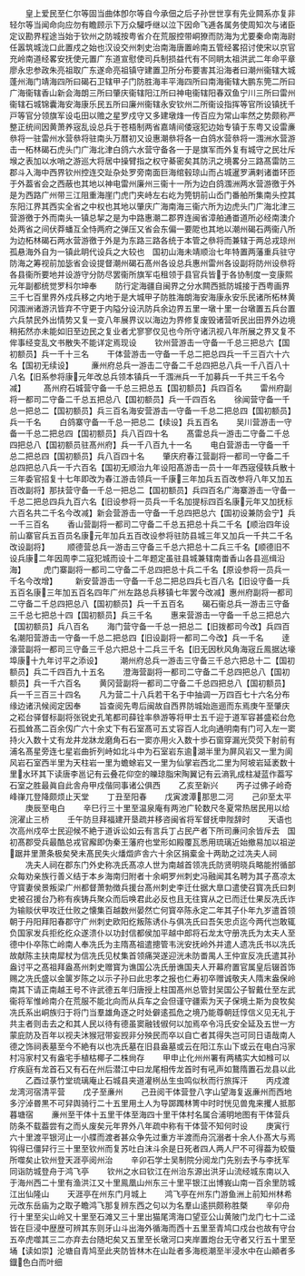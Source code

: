 <!-- { "loadSidebar": true } -->
　　皇上爱民至仁尔等固当曲体卽尔等自今承佃之后子孙世世享有先业闗系亦复非轻尔等当闻命向应勿有瞻顾示下万众驩呼继以泣下因命飞逓各属务使周知次与诸臣定议勘界程途当始于钦州之防城按粤省介在荒服控带峒獠而防海为尤要秦命南海尉任嚣筑城泷口此置戍之始也汉设交州刺史治南海唐置岭南五管经畧招讨使宋以京官充岭南道经畧安抚使元置广东道宣慰使司兵制损益代有不同眀太祖洪武二年命平章廖永忠参政朱亮祖取广东遂命亮祖镇守建置卫所分布要害其沿海者曰潮州衞辖大城蓬州海门靖海四所曰碣石卫辖甲子门防胜海丰平海四所曰南海衞辖大鹏东筦二所曰广海衞辖香山新会海朗三所曰肇庆衞辖阳江所曰神电衞辖阳春双鱼宁川三所曰雷州衞辖石城锦囊海安海康乐民五所曰廉州衞辖永安钦州二所衞设指挥等官所设镇抚千戸等官分领旗军设屯田以赡之星罗戍守又多建墩烽一传百应为常山率然之势颇称严整正统间因黄萧养宼乱设总兵于苍梧制两省嘉靖间倭宼犯边始专镇于东粤又设雷亷叅将一驻雷州水营叅将驻南头万暦初又设惠潮叅将各一白鸽水营叅将一涠洲水营游击一柘林碣石虎头门广海北津白鸽六水营守备各一于是旗军而外复有城守之民壮斥堠之表加以水哨之游巡大将居中操臂指之权守綦密矣其防汛之境畧分三路髙雷防三郡斗入海中西界钦州控连交趾杂处罗旁南面巨海绾毂琼山而占城暹罗满剌诸畨环匝于外葢省会之西蔽也其地以神电雷州廉州三衞十一所为边白鸽涠洲两水营游徼于外是为西路广州带三江阻重海崖门虎门夹峙左右屹为筦钥前山岙门番舶所集南头控其东阳江界其西实全省之中权也其地以肇庆广海南海三衞六所为边虎头门广海北津三营游徼于外而南头一镇总挈之是为中路惠潮二郡界连闽省漳舶通畨道所必经南澳介处两省之间伏莽蟠互全恃两府之弹压又省会东偏一要阸也其地以潮州碣石两衞八所为边柘林碣石两水营游徼于外是为东路三路各统于本管之叅将而兼辖于两总戎琼州孤悬海外自为一镇此眀代设兵之大较也　国初山海未靖顺治七年特置两藩重兵驻守防海之筹视前加毖省会设提督潮州碣石髙州各设总兵惠州雷州各设副将防州设叅将各县衞所要地并设游守分防尽罢衞所旗军屯租领于县官兵皆于各协制度一变康熙元年副都统觉罗科尔坤奉
　　防行定海疆自闽界之分水闗西抵防城接于西粤画界三千七百里界外戍兵移之内地于是大城甲子防胜海朗海安海康永安乐民诸所柘林黄冈涠洲诸游汛皆弃不守更于内隘分设汛防兵余边界五里一墩十里一台墩置五兵台置六兵禁民外出情势又复一变八年展界议以海边为界修复废毁诸营听民出田界外边境稍拓然亦未能如旧至边民之复业者尤寥寥仅见也今所守诸汛视八年所展之界又复不侔事经变乱文书散失不能详定焉现设
　　钦州营游击一守备一千总三把总六【国初额员】兵一千十三名
　　干体营游击一守备一千总二把总四兵一千三百六十六名【国初无续设】
　　亷州府总兵一游击二守备二千总四把总八兵一千八百八十八名【旧系参将康元年改总兵领本镇兵一千涠洲兵一千加募兵一千共三千名今减】
　　髙州府石城营守备一千总三把总五【国初额员】兵四百名
　　雷州府副将一都司二守备二千总五把总八【国初额员】兵一千四百名
　　徐闻营守备一千总一把总二【国初额员】兵三百名海安营游击一守备一千总二把总四【国初额员】兵一千名
　　白鸽寨守备一千总一把总二【续设】兵五百名
　　吴川营游击一守备一千总二把总四【国初额员】兵八百四十名
　　髙雷总兵一游击二守备二千总四把总八【国初额员驻髙州府】兵一千八百九十一名
　　电白营游击一守备一千总二把总四【国初额员】兵八百四十名
　　肇庆府春江营副将一都司一守备二千总四把总八兵一千六百名【国初无顺治九年设阳髙游击一员十一年西宼侵轶兵散十三年委官招复十七年即改为春江游击领兵一千康三年加兵五百改参将八年又加五百改副将】那扶营守备一千总一把总二【国初额员】兵四百名广海寨游击一守备一千总二把总四兵九百六名【旧设参将一员兵一千名加提标四百名康元年又加抚标六百名共二千名今改减】新会营游击一守备一千总四把总六【国初设兼防会宁】兵一千三百名
　　香山营副将一都司二守备二千总五把总十兵二千名【顺治四年设前山寨官兵五百员名康元年加兵五百改设参将驻防县城三年又加兵一千共二千名改设副将】
　　顺德营总兵一游击三守备三千总六把总十二兵三千名【顺德旧不设兵康二年因周李二寇犯城而设十二年题定虽驻县城兼辖南畨香山各县巡缉沿海】
　　虎门寨副将一都司二守备二千总四把总十兵二千名【原设参将一员兵一千名今改增】
　　新安营游击一守备一千总二把总四兵七百八名【旧设守备一兵五百名康三年加五百名四年广州左路总兵移镇七年罢今改减】惠州府副将一都司二守备二千总四把总八【国初额员】兵一千五百名
　　碣石衞总兵一游击三守备三千总七把总十四【国初额员】兵三千名
　　惠来营游击一守备一千总三把总六【国初额员】兵八百名
　　海门营守备一千总一把总二【旧拨都司今改】兵四百名潮阳营游击一守备一千总二把总四【旧设副将一都司二今改】兵一千名
　　逹濠营副将一都司三守备三千总六把总十二兵三千名【旧无因秋风角海宼丘鳯据达壕埠康十九年讨平之添设】
　　潮州府总兵一游击三守备三千总六把总十二【国初额员】兵二千四百九十五名
　　澄海营副将一都司二守备二千总四把总八【国初额员】兵一千六百名
　　黄冈营副将一都司二守备二千总四把总八【国初额员】兵一千三百三十四名
　　凡为营二十八兵若干名于中抽调一万四百七十六名分布缘边诸汛候阅定因奉
　　旨查阅先粤后闽故自西界防城始迤逦而东焉庚午至肇庆之崧台驿督标副将张锐史孔笔都司薛铨率叅游等将甲士五千迎于道军容甚盛崧台危石孤耸髙二百余仭广六十余丈下有石室髙可五丈容百人北向通明南有门可入左一窦持火入数十丈有龙井龙牀龙磨角石右一窦亦用火入数十歩石窗穿漏光荧荧下射前有浦名髙星旁连七星岩曲折列峙如北斗中为石室岩东逾湖半里为屏风岩又一里为阆风岩石室西半里为天柱岩一里为蟾蜍岩又一里为仙掌岩西北二里为阿坡岩延袤数十里水环其下读唐李邕记有云叠花仰空的皪琼脂宋陶翼记有云滳乳成柱凝蓝作葢写石室之胜最眞自此舎舟甲戍偕同事诸公俱西
　　乙亥至新兴
　　丙子过佛子岭奇峰嵂兀登降颇烦止天堂
　　丁丑至阳春
　　戊寅渡潭那思二河
　　己卯至太平
　　庚辰至电白
　　辛巳行三十里至温泉庵有两池广轮数尺冬夏常热居民用以给浣濯止三桥
　　壬午防旦拜福建开垦疏并移咨闽省将军督抚申陛辞时
　　天语也次高州戍卒士民迎候不絶于道诉讼如云有言兵丁占民产者下所司亷问余皆斥去　国初髙郡受兵最酷总戎官廨即伪秦王藩府也堂形如殿覆瓦悉用琉璃近始撤易加以祖逆踞井里萧条极矣癸未髙民失火燔燬庐舎六十余区捐槖金十两助之过冼夫人祠
　　冼夫人祠在郡东门外史称冼氏髙凉人世为南越首领冼氏防贤明晓兵略能拊循部众每劝亲族行善义结于本乡海南归附者十余峒罗州刺史冯融闻其名聘为其子髙凉太守寳妻侯景叛梁广州都督萧勃徴兵援台髙州刺史李迁仕据大臯口遣使召寳冼氏曰刺史被召援台乃称有疾铸兵聚众而后唤君此必反也且无往寳从之已而迁仕果反冼氏诈为输赕伏甲攻迁仕败之懐集百越数州晏然亡何寳卒陈永定二年其子仆年九岁遣首领朝于丹阳拜阳春郡守广州刺史欧阳纥叛陈诱仆与俱冼氏曰吾矢忠贞迄今两代岂敢辄负国家发兵拒纥纥众遂溃仆以功封信都侯加平越中郎将石龙太守册冼氏为太夫人至德中仆卒陈亡岭南人奉冼氏为主隋髙祖遣摠管韦洸安抚岭外并遣人遗冼氏书以冼氏故献陈主扶南犀杖为信冼氏见杖集首领痛哭遂迎洸未防畨禺人王仲宣反冼氏遣其孙盎讨平之髙祖拜盎髙州刺史赠寳为谯国公冼氏册谯国夫人开幕府置官属皇后辍首饰赐之冼氏盛以金箧岁陈之以示子孙曰此忠孝之报也仁寿初卒赠诚敬夫人隋末盎保岭南其下请正南越王号不许武德五年归唐授上柱国髙州总管封吴国公子智戴仕至左武衞将军惟岭南介在荒服不能北向而从兵车之会但谨守疆索为天子保境土斯为良牧矣冼氏系出峒族归于将门当羣雄角逐之时处僻逺孤危之境乃能尊朝廷惇信义见无礼于共主者则击去之和其人民以待有德虽窦融钱俶何以加焉卒令冯氏安全延及五世一方蒙庇防及百年以视夫沐猴冠带妄觊非分殃民而卒以自亡者其得失岂可同日语哉南人德之饰祠表墓至今不絶有以也冼氏墓在旧县盎墓或云在阳江东山下或云在电白冯家村冯家村又有盎宅手植枯椰子二株尙存
　　甲申止化州州署有两橘实大如橼可以疗疾庭有龙首石又有石在州后潜江中曰龙尾相传龙首时有吼声如鵞隋置石龙县以此
　　乙酉过菉竹堂琉璃庵止石城县夹道灌栵丛生虫鸣似秋而行旅挥汗
　　丙戍渡龙湾河宿清平营
　　戊子至亷州
　　己丑阅干体营登八字山望海复返亷州而西地多泞淖昬黒不可舁舆骑行二十五里用土人为导踯躅林箐中时时恍见兽鬼来攫人抵那暮塘宿
　　亷州至干体十五里干体至海四十里干体村名属合浦明地图有干体营兵防条不载葢尝有之而乆废矣元年界外八年疏中称有干体营不知何时设
　　庚寅行六十里渡平银河止一小艓而渡者甚众争先过重方半渡而舟沉溺者十余人仆髙大与焉钩得已僵舁行三十里至钦州而复苏吐白沫斗余是日死者四人两人尸不可得葢为蛟蜃所噬矣止钦州登天涯亭阅州治
　　辛卯石学士吴制院分阅龙门先别去予与李抚军同诣防城登舟于鸿飞亭
　　钦州之水曰钦江在州治东源出洪牙山流经城东南以入于海州西二十里有渔洪江又十里鳯凰山州东三十里平银江出博峩山南一百余里防城江出仙隆山
　　天涯亭在州东门月城上
　　鸿飞亭在州东门游鱼洲上前知州林希元改东岳庙为之取子瞻鸿飞那复辨东西之句以为名羣山逺拱颇称胜槩
　　辛卯舟行十里至尖山岭又十里至石滩又三十里出猫尾湾海口望亚公山黄陂门龙门七十二迳皆在巨浸中歴歴可辨其东则牙山斗出海外循海而西十五里至青鸠口戍台也故有守台五卒虎噬其三二亦弃去台随圯矣又五里至长墩河口夹岸置炮台无守者又行五十里至埇【读如崇】沦塘自青鸠至此夹防皆林木在山趾者多海榄潮至半浸水中在山顚者多鐡色白而叶细

